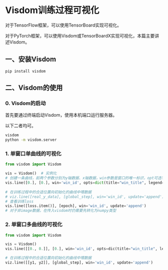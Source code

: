 # Visdom训练过程可视化

对于TensorFlow框架，可以使用TensorBoard实现可视化。

对于PyTorch框架，可以使用Visdom或TensorBoardX实现可视化，本篇主要讲述Visdom。

## 一、安装Visdom

```
pip install visdom
```

## 二、Visdom的使用

### 0. Visdom的启动

首先要通过终端启动Visdom，使用本机端口运行服务器。

以下二者均可。

```bash
visdom
python -m visdom.server
```

### 1. 单窗口单曲线的可视化

```python
from visdom import Visdom

vis = Visdom()  # 实例化
# 创建一条曲线，前两个参数分别为y轴数据、x轴数据，win参数是窗口的唯一标识，opt可选字典中可以给出窗口的title和legend
vis.line([0.], [0.], win='win_id', opts=dict(title="win_title", legend="curve_name")
         
# 在训练过程中的合适位置向初始化的曲线中喂数据
# viz.line([real_y_data], [global_step], win='win_id', update='append')
# 查看训练loss
vis.line([loss.item()], [epoch], win='win_id', update='append')
# 对于非image数据，在传入visdom时仍需要先转化为numpy类型
```

### 2. 单窗口多曲线的可视化

```python
from visdom import Visdom

vis = Visdom()
vis.line([[0., 0.]], [0.], win='win_id', opts=dic(title="win_title", legend=["curve_name_1", "curve_name_2"]))

# 在训练过程中的合适位置向初始化的曲线中喂数据
viz.line([[y1, y2]], [global_step], win='win_id', update='append')
```



